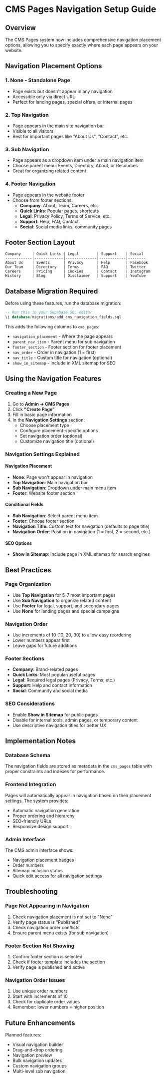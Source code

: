 # CMS Pages Navigation Setup Guide

## Overview
The CMS Pages system now includes comprehensive navigation placement options, allowing you to specify exactly where each page appears on your website.

## Navigation Placement Options

### 1. **None - Standalone Page**
- Page exists but doesn't appear in any navigation
- Accessible only via direct URL
- Perfect for landing pages, special offers, or internal pages

### 2. **Top Navigation**
- Page appears in the main site navigation bar
- Visible to all visitors
- Best for important pages like "About Us", "Contact", etc.

### 3. **Sub Navigation**
- Page appears as a dropdown item under a main navigation item
- Choose parent menu: Events, Directory, About, or Resources
- Great for organizing related content

### 4. **Footer Navigation**
- Page appears in the website footer
- Choose from footer sections:
  - **Company**: About, Team, Careers, etc.
  - **Quick Links**: Popular pages, shortcuts
  - **Legal**: Privacy Policy, Terms of Service, etc.
  - **Support**: Help, FAQ, Contact
  - **Social**: Social media links, community pages

## Footer Section Layout
```
Company     | Quick Links | Legal        | Support    | Social
------------|-------------|--------------|------------|--------
About Us    | Events      | Privacy      | Help       | Facebook
Our Team    | Directory   | Terms        | FAQ        | Twitter
Careers     | Pricing     | Cookies      | Contact    | Instagram
History     | Blog        | Disclaimer   | Support    | YouTube
```

## Database Migration Required

Before using these features, run the database migration:

```sql
-- Run this in your Supabase SQL editor
\i database/migrations/add_cms_navigation_fields.sql
```

This adds the following columns to `cms_pages`:
- `navigation_placement` - Where the page appears
- `parent_nav_item` - Parent menu for sub navigation
- `footer_section` - Footer section for footer placement
- `nav_order` - Order in navigation (1 = first)
- `nav_title` - Custom title for navigation (optional)
- `show_in_sitemap` - Include in XML sitemap for SEO

## Using the Navigation Features

### Creating a New Page
1. Go to **Admin → CMS Pages**
2. Click **"Create Page"**
3. Fill in basic page information
4. In the **Navigation Settings** section:
   - Choose placement type
   - Configure placement-specific options
   - Set navigation order (optional)
   - Customize navigation title (optional)

### Navigation Settings Explained

#### Navigation Placement
- **None**: Page won't appear in navigation
- **Top Navigation**: Main navigation bar
- **Sub Navigation**: Dropdown under main menu item
- **Footer**: Website footer section

#### Conditional Fields
- **Sub Navigation**: Select parent menu item
- **Footer**: Choose footer section
- **Navigation Title**: Custom text for navigation (defaults to page title)
- **Navigation Order**: Position in navigation (1 = first, 2 = second, etc.)

#### SEO Options
- **Show in Sitemap**: Include page in XML sitemap for search engines

## Best Practices

### Page Organization
- Use **Top Navigation** for 5-7 most important pages
- Use **Sub Navigation** to organize related content
- Use **Footer** for legal, support, and secondary pages
- Use **None** for landing pages and special campaigns

### Navigation Order
- Use increments of 10 (10, 20, 30) to allow easy reordering
- Lower numbers appear first
- Leave gaps for future additions

### Footer Sections
- **Company**: Brand-related pages
- **Quick Links**: Most popular/useful pages
- **Legal**: Required legal pages (Privacy, Terms, etc.)
- **Support**: Help and contact information
- **Social**: Community and social media

### SEO Considerations
- Enable **Show in Sitemap** for public pages
- Disable for internal tools, admin pages, or temporary content
- Use descriptive navigation titles for better UX

## Implementation Notes

### Database Schema
The navigation fields are stored as metadata in the `cms_pages` table with proper constraints and indexes for performance.

### Frontend Integration
Pages will automatically appear in navigation based on their placement settings. The system provides:
- Automatic navigation generation
- Proper ordering and hierarchy
- SEO-friendly URLs
- Responsive design support

### Admin Interface
The CMS admin interface shows:
- Navigation placement badges
- Order numbers
- Sitemap inclusion status
- Quick edit access for all navigation settings

## Troubleshooting

### Page Not Appearing in Navigation
1. Check navigation placement is not set to "None"
2. Verify page status is "Published"
3. Check navigation order conflicts
4. Ensure parent menu exists (for sub navigation)

### Footer Section Not Showing
1. Confirm footer section is selected
2. Check if footer template includes the section
3. Verify page is published and active

### Navigation Order Issues
1. Use unique order numbers
2. Start with increments of 10
3. Check for duplicate order values
4. Remember: lower numbers = higher position

## Future Enhancements

Planned features:
- Visual navigation builder
- Drag-and-drop ordering
- Navigation preview
- Bulk navigation updates
- Custom navigation groups
- Multi-level sub navigation 